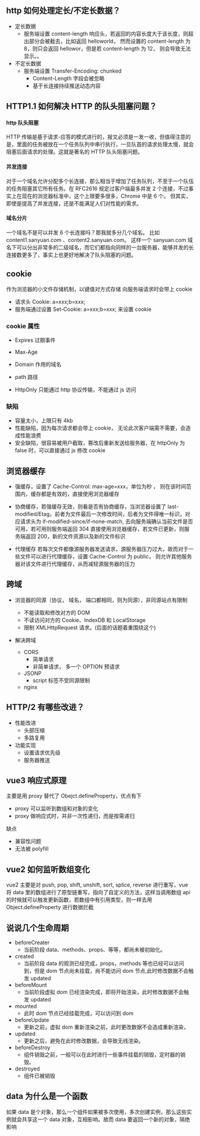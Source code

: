 ## http 如何处理定长/不定长数据？

- 定长数据
  - 服务端设置 content-length 响应头，若返回的内容长度大于该长度，则超出部分会被截去，比如返回 helloworld， 然而设置的 content-length 为 8，则只会返回 hellowor，但是若 content-length 为 12， 则会导致无法显示。。
- 不定长数据
  - 服务端设置 Transfer-Encoding: chunked
    - Content-Length 字段会被忽略
    - 基于长连接持续推送动态内容

## HTTP1.1 如何解决 HTTP 的队头阻塞问题？

#### http 队头阻塞

HTTP 传输是基于请求-应答的模式进行的，报文必须是一发一收，但值得注意的是，里面的任务被放在一个任务队列中串行执行，一旦队首的请求处理太慢，就会阻塞后面请求的处理。这就是著名的 HTTP 队头阻塞问题。

#### 并发连接

对于一个域名允许分配多个长连接，那么相当于增加了任务队列，不至于一个队伍的任务阻塞其它所有任务。在 RFC2616 规定过客户端最多并发 2 个连接，不过事实上在现在的浏览器标准中，这个上限要多很多，Chrome 中是 6 个。
但其实，即使是提高了并发连接，还是不能满足人们对性能的需求。

#### 域名分片

一个域名不是可以并发 6 个长连接吗？那我就多分几个域名。
比如 content1.sanyuan.com 、content2.sanyuan.com。
这样一个 sanyuan.com 域名下可以分出非常多的二级域名，而它们都指向同样的一台服务器，能够并发的长连接数更多了，事实上也更好地解决了队头阻塞的问题。

## cookie

作为浏览器的小文件存储机制，以键值对方式存储
向服务端请求时会带上 cookie

- 请求头 Cookie: a=xxx;b=xxx;
- 服务端通过设置 Set-Cookie: a=xxx;b=xxx; 来设置 cookie

### cookie 属性

- Expires 过期事件
- Max-Age

- Domain 作用的域名
- path 路径

- HttpOnly 只能通过 http 协议传输，不能通过 js 访问

### 缺陷

- 容量太小，上限只有 4kb
- 性能缺陷，因为每次请求都会带上 cookie， 无论此次客户端需不需要，会造成性能浪费
- 安全缺陷，很容易被用户截取，篡改后重新发送给服务器，在 httpOnly 为 false 时，可以直接通过 js 修改 cookie

## 浏览器缓存

- 强缓存，设置了 Cache-Control: max-age=xxx，单位为秒 ， 则在该时间范围内，缓存都是有效的，直接使用浏览器缓存
- 协商缓存，若强缓存无效，则看是否有协商缓存，当浏览器设置了 last-modified/Etag，前者为文件最后一次修改时间，后者为文件得唯一标识，对应请求头为 if-modified-since/if-none-match, 去向服务端确认当前文件是否可用，若可用则服务端返回 304 直接使用浏览器缓存，若文件已更新，则服务端返回 200，新的文件资源以及新的文件标识

- 代理缓存
  若每次文件都像源服务器发送请求，源服务器压力过大，故而对于一些文件可以进行代理缓存，设置 Cache-Control 为 public， 则允许其他服务器对该文件进行代理缓存，从而减轻源服务器的压力

## 跨域

- 浏览器的同源（协议， 域名， 端口都相同，则为同源），非同源站点有限制

  - 不能读取和修改对方的 DOM
  - 不读访问对方的 Cookie、IndexDB 和 LocalStorage
  - 限制 XMLHttpRequest 请求。(后面的话题着重围绕这个)

- 解决跨域
  - CORS
    - 简单请求
    - 非简单请求， 多一个 OPTION 预请求
  - JSONP
    - script 标签不受同源限制
  - nginx

## HTTP/2 有哪些改进？

- 性能改进
  - 头部压缩
  - 多路复用
- 功能实现
  - 设置请求优先级
  - 服务器推送

## vue3 响应式原理

主要是用 proxy 替代了 Obejct.defineProperty，优点有下

- proxy 可以监听到数组和对象的变化
- proxy 做响应式时，并非一次性递归，而是按需递归

缺点

- 兼容性问题
- 无法被 polyfill

## vue2 如何监听数组变化

vue2 主要是对 push, pop, shift, unshift, sort, splice, reverse 进行重写，vue 将 data 里的数组进行了原型链重写，指向了自定义的方法，这样当调用数组 api 的时候就可以触发更新函数，若数组中有引用类型，则一样去用 Object.defineProperty 进行数据拦截

## 说说几个生命周期

- beforeCreater
  - 当前阶段 data、methods、props、等等，都尚未被初始化。
- created
  - 当前阶段 data 的观测已经完成，props，methods 等也已经可以访问到，但是 dom 节点尚未挂载，尚不能访问 dom 节点,此时修改数据不会触发 updated
- beforeMount
  - 当前阶段虚拟 dom 已经渲染完成，即将开始渲染，此时修改数据不会触发 updated
- mounted
  - 此时 dom 节点已经挂载完成，可以访问到 dom
- beforeUpdate
  - 更新之前，虚拟 dom 重新渲染之前，此时更改数据不会造成重新渲染，
- updated
  - 更新之后，避免在此时修改数据，会导致无线渲染。
- beforeDestroy
  - 组件销毁之前，一般可以在此时进行一些事件挂载的销毁，定时器的销毁。
- destroyed
  - 组件已被销毁

## data 为什么是一个函数

如果 data 是个对象，那么一个组件如果被多次使用，多次创建实例，那么这些实例就会共享这一个 data 对象，互相影响。故而 data 要返回一个新的对象，隔绝影响
